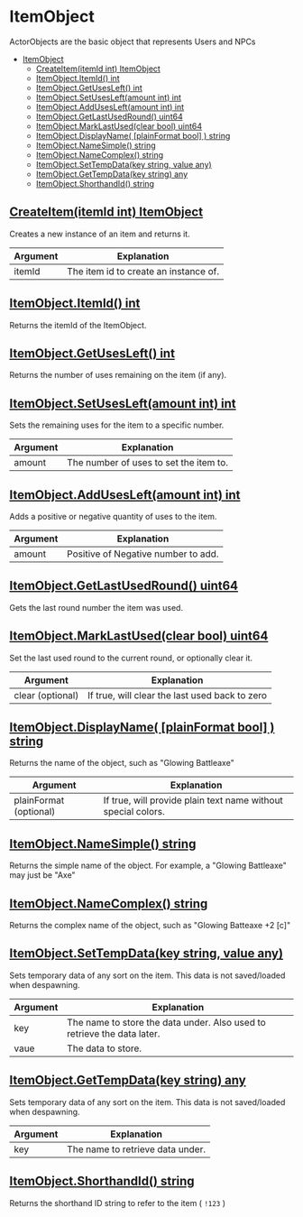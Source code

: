 # ItemObject

ActorObjects are the basic object that represents Users and NPCs

- [ItemObject](#itemobject)
  - [CreateItem(itemId int) ItemObject ](#createitemitemid-int-itemobject-)
  - [ItemObject.ItemId() int](#itemobjectitemid-int)
  - [ItemObject.GetUsesLeft() int](#itemobjectgetusesleft-int)
  - [ItemObject.SetUsesLeft(amount int) int](#itemobjectsetusesleftamount-int-int)
  - [ItemObject.AddUsesLeft(amount int) int](#itemobjectaddusesleftamount-int-int)
  - [ItemObject.GetLastUsedRound() uint64](#itemobjectgetlastusedround-uint64)
  - [ItemObject.MarkLastUsed(clear bool) uint64](#itemobjectmarklastusedclear-bool-uint64)
  - [ItemObject.DisplayName( \[plainFormat bool\] ) string](#itemobjectdisplayname-plainformat-bool--string)
  - [ItemObject.NameSimple() string](#itemobjectnamesimple-string)
  - [ItemObject.NameComplex() string](#itemobjectnamecomplex-string)
  - [ItemObject.SetTempData(key string, value any)](#itemobjectsettempdatakey-string-value-any)
  - [ItemObject.GetTempData(key string) any](#itemobjectgettempdatakey-string-any)
  - [ItemObject.ShorthandId() string](#itemobjectshorthandid-string)

## [CreateItem(itemId int) ItemObject ](/scripting/item_func.go)
Creates a new instance of an item and returns it.

|  Argument | Explanation |
| --- | --- |
| itemId | The item id to create an instance of. |

## [ItemObject.ItemId() int](/scripting/item_func.go)
Returns the itemId of the ItemObject.

## [ItemObject.GetUsesLeft() int](/scripting/item_func.go)
Returns the number of uses remaining on the item (if any).

## [ItemObject.SetUsesLeft(amount int) int](/scripting/item_func.go)
Sets the remaining uses for the item to a specific number.

|  Argument | Explanation |
| --- | --- |
| amount | The number of uses to set the item to. |

## [ItemObject.AddUsesLeft(amount int) int](/scripting/item_func.go)
Adds a positive or negative quantity of uses to the item.

|  Argument | Explanation |
| --- | --- |
| amount | Positive of Negative number to add. |

## [ItemObject.GetLastUsedRound() uint64](/scripting/item_func.go)
Gets the last round number the item was used.

## [ItemObject.MarkLastUsed(clear bool) uint64](/scripting/item_func.go)
Set the last used round to the current round, or optionally clear it.

|  Argument | Explanation |
| --- | --- |
| clear (optional) | If true, will clear the last used back to zero |

## [ItemObject.DisplayName( [plainFormat bool] ) string](/scripting/item_func.go)
Returns the name of the object, such as "Glowing Battleaxe"

|  Argument | Explanation |
| --- | --- |
| plainFormat (optional) | If true, will provide plain text name without special colors. |

## [ItemObject.NameSimple() string](/scripting/item_func.go)
Returns the simple name of the object. For example, a "Glowing Battleaxe" may just be "Axe"

## [ItemObject.NameComplex() string](/scripting/item_func.go)
Returns the complex name of the object, such as "Glowing Batteaxe +2 [c]"

## [ItemObject.SetTempData(key string, value any)](/scripting/item_func.go)
Sets temporary data of any sort on the item. This data is not saved/loaded when despawning.

|  Argument | Explanation |
| --- | --- |
| key | The name to store the data under. Also used to retrieve the data later. |
| vaue | The data to store. |

## [ItemObject.GetTempData(key string) any](/scripting/item_func.go)
Sets temporary data of any sort on the item. This data is not saved/loaded when despawning.

|  Argument | Explanation |
| --- | --- |
| key | The name to retrieve data under. |


## [ItemObject.ShorthandId() string](/scripting/item_func.go)
Returns the shorthand ID string to refer to the item ( `!123` )